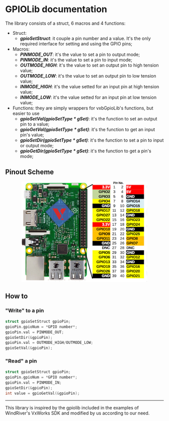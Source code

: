 # GPIOLib documentation #

The library consists of a struct, 6 macros and 4 functions:
* Struct:
  * ***gpioSetStruct***: it couple a pin number and a value. It's the only required interface for setting and using the GPIO pins;
* Macros:
  * ***PINMODE_OUT***: it's the value to set a pin to output mode;
  * ***PINMODE_IN***: it's the value to set a pin to input mode;
  * ***OUTMODE_HIGH***: it's the value to set an output pin to high tension value;
  * ***OUTMODE_LOW***: it's the value to set an output pin to low tension value;
  * ***INMODE_HIGH***: it's the value setted for an input pin at high tension value;
  * ***INMODE_LOW***: it's the value setted for an input pin at low tension value;
* Functions: they are simply wrappers for vxbGpioLib's functions, but easier to use
  * ***gpioSetVal(gpioSetType * gSet)***: it's the function to set an output pin to a value;
  * ***gpioGetVal(gpioSetType * gSet)***: it's the function to get an input pin's value;
  * ***gpioSetDir(gpioSetType * gSet)***: it's the function to set a pin to input or output mode;
  * ***gpioGetDir(gpioSetType * gSet)***: it's the function to get a pin's mode;

## Pinout Scheme ##
<p align=center>
    <img src="../design/pinout_rasp.png" width=400/>
</p>

## How to ##
### "Write" to a pin ###
```c
struct gpioSetStruct gpioPin;
gpioPin.gpioNum = *GPIO number*;
gpioPin.val = PINMODE_OUT;
gpioSetDir(&gpioPin);
gpioPin.val = OUTMODE_HIGH/OUTMODE_LOW;
gpioSetVal(&gpioPin);
```
### "Read" a pin ###
```c
struct gpioSetStruct gpioPin;
gpioPin.gpioNum = *GPIO number*;
gpioPin.val = PINMODE_IN;
gpioSetDir(&gpioPin);
int value = gpioGetVal(&gpioPin);
```

____
This library is inspired by the gpiolib included in the examples of WindRiver's VxWorks SDK and modified by us according to our need.
